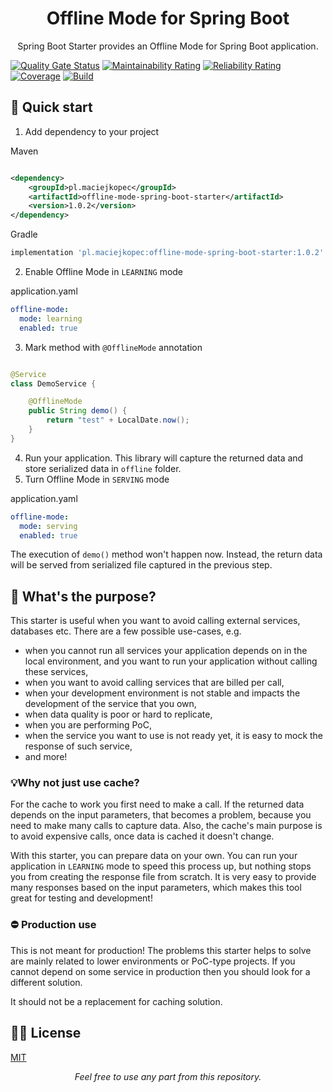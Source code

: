 <h1 align="center">  
Offline Mode for Spring Boot 
</h1>
<p align="center">
Spring Boot Starter provides an Offline Mode for Spring Boot application.</p>

[![Quality Gate Status](https://sonarcloud.io/api/project_badges/measure?project=maciejkopecpl_offline-mode-spring-boot-starter&metric=alert_status)](https://sonarcloud.io/summary/new_code?id=maciejkopecpl_offline-mode-spring-boot-starter)
[![Maintainability Rating](https://sonarcloud.io/api/project_badges/measure?project=maciejkopecpl_offline-mode-spring-boot-starter&metric=sqale_rating)](https://sonarcloud.io/summary/new_code?id=maciejkopecpl_offline-mode-spring-boot-starter)
[![Reliability Rating](https://sonarcloud.io/api/project_badges/measure?project=maciejkopecpl_offline-mode-spring-boot-starter&metric=reliability_rating)](https://sonarcloud.io/summary/new_code?id=maciejkopecpl_offline-mode-spring-boot-starter)
[![Coverage](https://sonarcloud.io/api/project_badges/measure?project=maciejkopecpl_offline-mode-spring-boot-starter&metric=coverage)](https://sonarcloud.io/summary/new_code?id=maciejkopecpl_offline-mode-spring-boot-starter)
[![Build](https://github.com/maciejkopecpl/offline-mode-spring-boot-starter/actions/workflows/build.yml/badge.svg)](https://github.com/maciejkopecpl/offline-mode-spring-boot-starter/actions/workflows/build.yml)

## 🚀 Quick start

1. Add dependency to your project

Maven

```xml

<dependency>
    <groupId>pl.maciejkopec</groupId>
    <artifactId>offline-mode-spring-boot-starter</artifactId>
    <version>1.0.2</version>
</dependency>
```

Gradle

```groovy
implementation 'pl.maciejkopec:offline-mode-spring-boot-starter:1.0.2'
```

2. Enable Offline Mode in `LEARNING` mode

application.yaml

```yaml
offline-mode:
  mode: learning
  enabled: true
```

3. Mark method with `@OfflineMode` annotation

```java

@Service
class DemoService {

    @OfflineMode
    public String demo() {
        return "test" + LocalDate.now();
    }
}
```

4. Run your application. This library will capture the returned data and store serialized data in `offline` folder.
5. Turn Offline Mode in `SERVING` mode

application.yaml

```yaml
offline-mode:
  mode: serving
  enabled: true
```

The execution of `demo()` method won't happen now. Instead, the return data will be served from serialized file captured
in the previous step.

## 🧐 What's the purpose?

This starter is useful when you want to avoid calling external services, databases etc. There are a few possible
use-cases, e.g.

* when you cannot run all services your application depends on in the local environment, and you want to run your
  application without calling these services,
* when you want to avoid calling services that are billed per call,
* when your development environment is not stable and impacts the development of the service that you own,
* when data quality is poor or hard to replicate,
* when you are performing PoC,
* when the service you want to use is not ready yet, it is easy to mock the response of such service,
* and more!

### 💡Why not just use cache?

For the cache to work you first need to make a call. If the returned data depends on the input parameters, that becomes
a problem, because you need to make many calls to capture data. Also, the cache's main purpose is to avoid expensive
calls, once data is cached it doesn't change.

With this starter, you can prepare data on your own. You can run your application in `LEARNING` mode to speed this
process up, but nothing stops you from creating the response file from scratch. It is very easy to provide many
responses based on the input parameters, which makes this tool great for testing and development!

### ⛔ Production use

This is not meant for production! The problems this starter helps to solve are mainly related to lower environments or
PoC-type projects. If you cannot depend on some service in production then you should look for a different solution.

It should not be a replacement for caching solution.

## 👨‍⚖️ License

[MIT](LICENSE)
  <p align="center" style="font-style: italic;">
Feel free to use any part from this repository.
</p>

